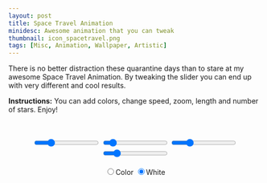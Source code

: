 ```yaml
---
layout: post
title: Space Travel Animation
minidesc: Awesome animation that you can tweak
thumbnail: icon_spacetravel.png
tags: [Misc, Animation, Wallpaper, Artistic]
---
```


There is no better distraction these quarantine days than to stare at my awesome Space Travel Animation.
By tweaking the slider you can end up with very different and cool results.

**Instructions:** You can add colors, change speed, zoom, length and number of stars. Enjoy!

<br> 

<div align="center">
<canvas id="gc" width="640" height="480"></canvas>
<br>
<input type="range" min="50" max="2000" value="500" class="nstars" id="nstars">
<input type="range" min="2" max="30" value="5" class="SstarL" id="SstarL">
<input type="range" min="5" max="25" value="10" class="Szoom" id="Szoom">
<input type="range" min="1" max="50" value="10" class="Sspeed" id="Sspeed">
<br>
<br>
<form>
  <input type="radio" name="color" id="colourfull">Color
  <input type="radio" name="color" id="white" checked>White
</form>


<script type="text/javascript">

	c = document.getElementById('gc');
	centerY = c.height/2;
	centerX = c.width/2;
	var length = 5;
	var amp = 10;
	var speed = 1;
	var rainbow = false;
	var colours = ['royalblue', 'white', 'forestgreen', 'yellow', 'red', 'darkviolet', 'turquoise', 'orange', 'springgreen'];



	window.onload = ()=> {
		cc = c.getContext('2d');
		cc.font = '20px Arial';
		setInterval(update, 10); //10 miliseconds is the minimum
	}

	SstarL.oninput = function() {
		length = Number(this.value);
	}
	Szoom.oninput = function() {
		amp = Number(this.value);
	}
	Sspeed.oninput = function() {
		speed = Number(this.value)/10;
	}
	colourfull.oninput = function() {
		rainbow = true;
	}
	white.oninput = function() {
		rainbow = false;
	}



	function drawLineAng(angleA, angleB, radius, colour){
		x1 = Math.cos(angleA)*radius*Math.sin(angleB);
		y1 = Math.sin(angleA)*radius*Math.sin(angleB);
		z = Math.cos(angleB)*radius;
		segment = length + z/(20*radius/20);
		cc.lineWidth = 2;
		x2 = Math.cos(angleA)*(radius+segment)*Math.sin(angleB);
		y2 = Math.sin(angleA)*(radius+segment)*Math.sin(angleB);
		cc.strokeStyle = colour;
		cc.beginPath();
		cc.moveTo(centerX + x1*amp, centerY + y1*amp);
		cc.lineTo(centerX + x2*amp, centerY + y2*amp);
		cc.stroke();
	}



	class Star {

		angleA = Math.random()*Math.PI*2;
		angleB = 0.1 * Math.random();//Math.random()*Math.PI/8 + 0.1;
		maxRadius = 1700;
		radius = Math.random()*this.maxRadius;
		//colour = 'white';

		draw(colour) {
			drawLineAng(this.angleA, this.angleB, this.radius, colour);;
		}

		update(speed) {
			this.radius = this.radius + speed;
			if (this.radius > this.maxRadius) {
				this.reset();
			}
		}

		reset () {
			this.radius = Math.random()*40+5;
			this.angleA = Math.random()*Math.PI*2;
		}
	}


	var Galaxy = {
		n: 2000,
		visible: 500,
		stars: [],

		initialize: function(){
			for (var i=0; i < this.n; i++) {
				this.stars.push(new Star());
			}
		}, 

		draw : function() {
			for (var i=0; i < this.visible; i++) {
				if (rainbow){
	            	this.stars[i].draw(colours[i % colours.length]);
				}else{
					this.stars[i].draw('white');
				}
	        }
		},

		update : function() {
			for (var i=0; i < this.n; i++) {
	            this.stars[i].update(speed);
	        }
		}
	};


	Galaxy.initialize();
	
	nstars.oninput = function() {
		Galaxy.visible = this.value;
	}


	function update() {

		cc.fillStyle = 'black';
		cc.fillRect(0, 0, c.width, c.height);

		Galaxy.draw();
		Galaxy.update();

	}

</script>﻿

</div>
